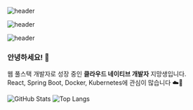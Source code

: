 ![header](https://capsule-render.vercel.app/api?type=wave&color=100:434343,100:434343&text=흐%20스%20프%20깃%20허%20브&stroke=20B2AA&strokeWidth=4&textColor=FFFFFF&animation=blinking&fontSize=78)

![header](https://capsule-render.vercel.app/api?type=wave&color=0:000000,100:434343&text=흐%20스%20프%20깃%20허%20브&stroke=20B2AA&strokeWidth=2&textColor=F8F8FF&animation=scaleIn&fontSize=78)

![header](https://capsule-render.vercel.app/api?type=wave&color=000000&text=흐%20스%20프%20깃%20허%20브&stroke=FF00FF&strokeWidth=4&textColor=FFFFFF&animation=blinking&fontSize=80)


### 안녕하세요! 👋

웹 풀스택 개발자로 성장 중인 **클라우드 네이티브 개발자** 지망생입니다.  
React, Spring Boot, Docker, Kubernetes에 관심이 많습니다 ☁️🚀

<!--
**hsp64/hsp64** is a ✨ _special_ ✨ repository because its `README.md` (this file) appears on your GitHub profile.

Here are some ideas to get you started:

- 🔭 I’m currently working on ...
- 🌱 I’m currently learning ...
- 👯 I’m looking to collaborate on ...
- 🤔 I’m looking for help with ...
- 💬 Ask me about ...
- 📫 How to reach me: ...
- 😄 Pronouns: ...
- ⚡ Fun fact: ...
-->


![GitHub Stats](https://github-readme-stats.vercel.app/api?username=hsp64&show_icons=true&theme=radical)
![Top Langs](https://github-readme-stats.vercel.app/api/top-langs/?username=hsp64&layout=compact)
